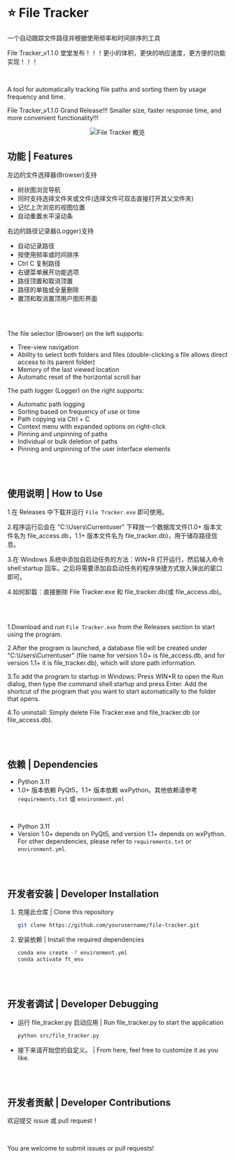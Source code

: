 ﻿# :star: File Tracker
一个自动跟踪文件路径并根据使用频率和时间排序的工具

File Tracker_v1.1.0 堂堂发布！！！更小的体积，更快的响应速度，更方便的功能实现！！！

<br>

A tool for automatically tracking file paths and sorting them by usage frequency and time.

File Tracker_v1.1.0 Grand Release!!! Smaller size, faster response time, and more convenient functionality!!!

<div align="center">

![File Tracker 概览](https://raw.githubusercontent.com/Neus117/File-Tracker/main/images/FileTracker_v1.1-Overview.jpg)

</div>

## 功能 | Features
左边的文件选择器(Browser)支持
- 树状图浏览导航
- 同时支持选择文件夹或文件(选择文件可双击直接打开其父文件夹)
- 记忆上次浏览的视图位置
- 自动重置水平滚动条

右边的路径记录器(Logger)支持
- 自动记录路径
- 按使用频率或时间排序
- Ctrl C 复制路径
- 右键菜单展开功能选项
- 路径顶置和取消顶置
- 路径的单独或全量删除
- 置顶和取消置顶用户图形界面

<br><br>

The file selector (Browser) on the left supports:
- Tree-view navigation
- Ability to select both folders and files (double-clicking a file allows direct access to its parent folder)
- Memory of the last viewed location
- Automatic reset of the horizontal scroll bar

The path logger (Logger) on the right supports:
- Automatic path logging
- Sorting based on frequency of use or time
- Path copying via Ctrl + C
- Context menu with expanded options on right-click
- Pinning and unpinning of paths
- Individual or bulk deletion of paths
- Pinning and unpinning of the user interface elements

<br><br>

## 使用说明 | How to Use
1.在 Releases 中下载并运行 `File Tracker.exe` 即可使用。

2.程序运行后会在 "C:\Users\Currentuser" 下释放一个数据库文件(1.0+ 版本文件名为 file_access.db，1.1+ 版本文件名为 file_tracker.db)，用于储存路径信息。

3.在 Windows 系统中添加自启动任务的方法：WIN+R 打开运行，然后输入命令 shell:startup 回车。之后将需要添加自启动任务的程序快捷方式放入弹出的窗口即可。

4.如何卸载：直接删除 File Tracker.exe 和 file_tracker.db(或 file_access.db)。

<br><br>

1.Download and run `File Tracker.exe` from the Releases section to start using the program.

2.After the program is launched, a database file will be created under "C:\Users\Currentuser" (file name for version 1.0+ is file_access.db, and for version 1.1+ it is file_tracker.db), which will store path information.

3.To add the program to startup in Windows: Press WIN+R to open the Run dialog, then type the command shell:startup and press Enter. Add the shortcut of the program that you want to start automatically to the folder that opens.

4.To uninstall: Simply delete File Tracker.exe and file_tracker.db (or file_access.db).

<br><br>

## 依赖 | Dependencies
- Python 3.11
- 1.0+ 版本依赖 PyQt5，1.1+ 版本依赖 wxPython。其他依赖请参考 `requirements.txt` 或 `environment.yml`

<br>

- Python 3.11
- Version 1.0+ depends on PyQt5, and version 1.1+ depends on wxPython. For other dependencies, please refer to `requirements.txt` or `environment.yml`.

<br><br>

## 开发者安装 | Developer Installation
1. 克隆此仓库 | Clone this repository
   ```bash
   git clone https://github.com/yourusername/file-tracker.git
2. 安装依赖 | Install the required dependencies
   ```bash
   conda env create -f environment.yml
   conda activate ft_env

<br><br>

## 开发者调试 | Developer Debugging
- 运行 file_tracker.py 启动应用 | Run file_tracker.py to start the application
  ```bash
  python src/file_tracker.py
- 接下来请开始您的自定义。 | From here, feel free to customize it as you like.

<br><br>

## 开发者贡献 | Developer Contributions
欢迎提交 issue 或 pull request！

<br>

You are welcome to submit issues or pull requests!
